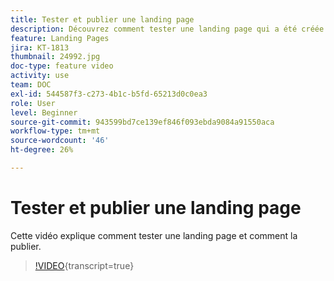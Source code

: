 ```yaml
---
title: Tester et publier une landing page
description: Découvrez comment tester une landing page qui a été créée dans Adobe Campaign Standard et comment la publier.
feature: Landing Pages
jira: KT-1813
thumbnail: 24992.jpg
doc-type: feature video
activity: use
team: DOC
exl-id: 544587f3-c273-4b1c-b5fd-65213d0c0ea3
role: User
level: Beginner
source-git-commit: 943599bd7ce139ef846f093ebda9084a91550aca
workflow-type: tm+mt
source-wordcount: '46'
ht-degree: 26%

---
```


# Tester et publier une landing page

Cette vidéo explique comment tester une landing page et comment la publier.

>[!VIDEO](https://video.tv.adobe.com/v/24092?learn=on){transcript=true}

